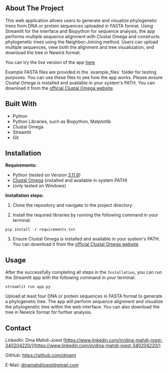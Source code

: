 ## About The Project

This web application allows users to generate and visualize phylogenetic trees from DNA or protein sequences uploaded in FASTA format. Using Streamlit for the interface and Biopython for sequence analysis, the app performs multiple sequence alignment with Clustal Omega and constructs phylogenetic trees using the Neighbor-Joining method. Users can upload multiple sequences, view both the alignment and tree visualization, and download the tree in Newick format.

You can try the live version of the app [here](https://phylogenetic-tree-generator-pcr4uy8lnctpzxgua5mxce.streamlit.app/)

Example FASTA files are provided in the ´example_files´ folder for testing purposes. You can use these files to see how the app works. Please ensure Clustal Omega is installed and available in your system's PATH. You can download it from the [official Clustal Omega website](http://www.clustal.org/omega/).

## Built With

- Python
- Python Libraries, such as Biopython, Matplotlib
- Clustal Omega
- Streamlit
- Git



## Installation

**Requirements:**

- Python (tested on Version [3.11.8](https://www.python.org/downloads/release/python-3118/))
- [Clustal Omega](http://www.clustal.org/omega/) (installed and available in system PATH)
- (only tested on Windows)


**Installation steps:**

1. Clone the repository and navigate to the project directory.

2. Install the required libraries by running the following command in your terminal:
```
pip install -r requirements.txt
```

3. Ensure Clustal Omega is installed and available in your system's PATH. You can download it from the [official Clustal Omega website](http://www.clustal.org/omega/).



## Usage

After the successfully completing all steps in the `Installation`, you can run the Streamlit app with the following command in your terminal:
```
streamlit run app.py
```

Upload at least four DNA or protein sequences in FASTA format to generate a phylogenetic tree. The app will perform sequence alignment and visualize the phylogenetic tree within the web interface. You can also download the tree in Newick format for further analysis.




## Contact

LinkedIn: Dina Mahdi-Joest [https://www.linkedin.com/in/dina-mahdi-joest-340204220/](https://www.linkedin.com/in/dina-mahdi-joest-340204220/)

GitHub: https://github.com/dinamj

E-Mail: dinamahdijoest@gmail.com